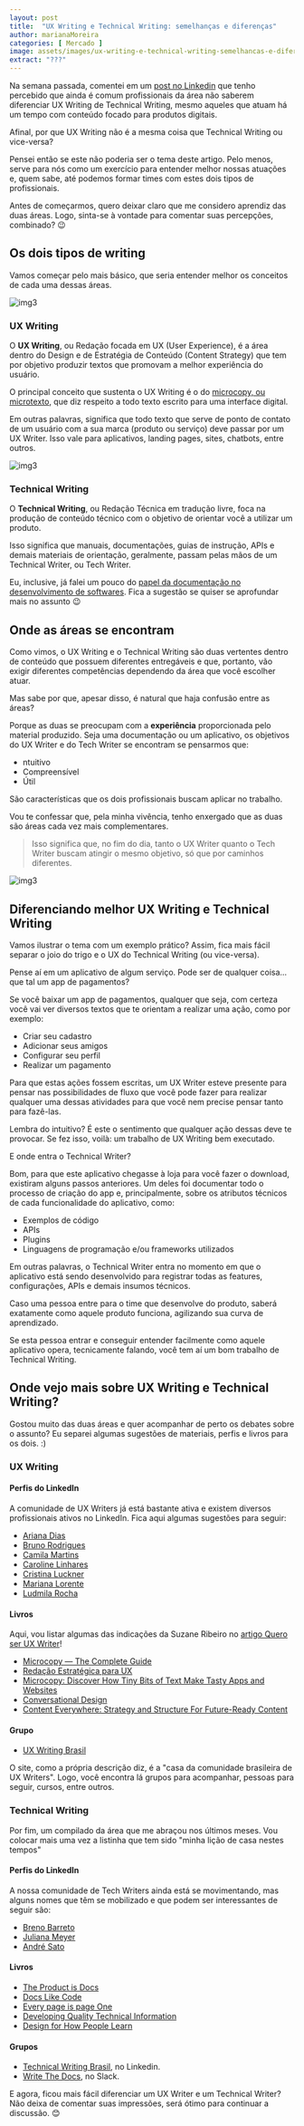 ```yaml
---
layout: post
title:  "UX Writing e Technical Writing: semelhanças e diferenças"
author: marianaMoreira
categories: [ Mercado ]
image: assets/images/ux-writing-e-technical-writing-semelhancas-e-diferencas.jpg
extract: "???"
---
```


Na semana passada, comentei em um [post no Linkedin](https://www.linkedin.com/posts/marianacpmoreira_uxwriting-technicalwriting-ux-activity-6682259996064940032-XHyP) que tenho percebido que ainda é comum profissionais da área não saberem diferenciar UX Writing de Technical Writing, mesmo aqueles que atuam há um tempo com conteúdo focado para produtos digitais.

Afinal, por que UX Writing não é a mesma coisa que Technical Writing ou vice-versa?

Pensei então se este não poderia ser o tema deste artigo. Pelo menos, serve para nós como um exercício para entender melhor nossas atuações e, quem sabe, até podemos formar times com estes dois tipos de profissionais.  

Antes de começarmos, quero deixar claro que me considero aprendiz das duas áreas. Logo, sinta-se à vontade para comentar suas percepções, combinado? 😉

## Os dois tipos de writing

Vamos começar pelo mais básico, que seria entender melhor os conceitos de cada uma dessas áreas.

![img3](/assets/images/ux-writing-e-technical-writing-semelhancas-e-diferencas-1.jpg)

### UX Writing

O **UX Writing**, ou Redação focada em UX (User Experience), é a área dentro do Design e de Estratégia de Conteúdo (Content Strategy) que tem por objetivo produzir textos que promovam a melhor experiência do usuário.

O principal conceito que sustenta o UX Writing é o do [microcopy, ou microtexto](https://medium.com/ux-squad/microcopy-comunicando-ideias-atrav%C3%A9s-da-tela-8841d0117fea), que diz respeito a todo texto escrito para uma interface digital. 

Em outras palavras, significa que todo texto que serve de ponto de contato de um usuário com a sua marca (produto ou serviço) deve passar por um UX Writer. Isso vale para aplicativos, landing pages, sites, chatbots, entre outros.

![img3](/assets/images/ux-writing-e-technical-writing-semelhancas-e-diferencas-2.jpg)

### Technical Writing 

O **Technical Writing**, ou Redação Técnica em tradução livre, foca na produção de conteúdo técnico com o objetivo de orientar você a utilizar um produto. 

Isso significa que manuais, documentações, guias de instrução, APIs e demais materiais de orientação, geralmente, passam pelas mãos de um Technical Writer, ou Tech Writer.

Eu, inclusive, já falei um pouco do [papel da documentação no desenvolvimento de softwares](https://www.linkedin.com/pulse/o-papel-da-documenta%C3%A7%C3%A3o-desenvolvimento-de-softwares-mariana-moreira). Fica a sugestão se quiser se aprofundar mais no assunto 😉

## Onde as áreas se encontram 

Como vimos, o UX Writing e o Technical Writing são duas vertentes dentro de conteúdo que possuem diferentes entregáveis e que, portanto, vão exigir diferentes competências dependendo da área que você escolher atuar. 

Mas sabe por que, apesar disso, é natural que haja confusão entre as áreas? 

Porque as duas se preocupam com a **experiência** proporcionada pelo material produzido. Seja uma documentação ou um aplicativo, os objetivos do UX Writer e do Tech Writer se encontram se pensarmos que: 

- ntuitivo
- Compreensível
- Útil

São características que os dois profissionais buscam aplicar no trabalho.

Vou te confessar que, pela minha vivência, tenho enxergado que as duas são áreas cada vez mais complementares.

>Isso significa que, no fim do dia, tanto o UX Writer quanto o Tech Writer buscam atingir o mesmo objetivo, só que por caminhos diferentes.

![img3](/assets/images/ux-writing-e-technical-writing-semelhancas-e-diferencas-3.gif)

## Diferenciando melhor UX Writing e Technical Writing  

Vamos ilustrar o tema com um exemplo prático? Assim, fica mais fácil separar o joio do trigo e o UX do Technical Writing (ou vice-versa). 

Pense aí em um aplicativo de algum serviço. Pode ser de qualquer coisa… que tal um app de pagamentos? 

Se você baixar um app de pagamentos, qualquer que seja, com certeza você vai ver diversos textos que te orientam a realizar uma ação, como por exemplo: 

- Criar seu cadastro 
- Adicionar seus amigos 
- Configurar seu perfil 
- Realizar um pagamento

Para que estas ações fossem escritas, um UX Writer esteve presente para pensar nas possibilidades de fluxo que você pode fazer para realizar qualquer uma dessas atividades para que você nem precise pensar tanto para fazê-las. 

Lembra do intuitivo? É este o sentimento que qualquer ação dessas deve te provocar. Se fez isso, voilà: um trabalho de UX Writing bem executado.

E onde entra o Technical Writer? 

Bom, para que este aplicativo chegasse à loja para você fazer o download, existiram alguns passos anteriores. Um deles foi documentar todo o processo de criação do app e, principalmente, sobre os atributos técnicos de cada funcionalidade do aplicativo, como: 

- Exemplos de código
- APIs
- Plugins
- Linguagens de programação e/ou frameworks utilizados

Em outras palavras, o Technical Writer entra no momento em que o aplicativo está sendo desenvolvido para registrar todas as features, configurações, APIs e demais insumos técnicos. 

Caso uma pessoa entre para o time que desenvolve do produto, saberá exatamente como aquele produto funciona, agilizando sua curva de aprendizado.

Se esta pessoa entrar e conseguir entender facilmente como aquele aplicativo opera, tecnicamente falando, você tem aí um bom trabalho de Technical Writing.

## Onde vejo mais sobre UX Writing e Technical Writing? 

Gostou muito das duas áreas e quer acompanhar de perto os debates sobre o assunto? Eu separei algumas sugestões de materiais, perfis e livros para os dois. :) 

### UX Writing

#### Perfis do LinkedIn

A comunidade de UX Writers já está bastante ativa e existem diversos profissionais ativos no LinkedIn. Fica aqui algumas sugestões para seguir: 

- [Ariana Dias](https://www.linkedin.com/in/arianadias/)
- [Bruno Rodrigues](https://www.linkedin.com/in/perfilbrunorodrigues/)
- [Camila Martins](https://www.linkedin.com/in/camilaemartins/)
- [Caroline Linhares](https://www.linkedin.com/in/caroline-linhares-097589150/)
- [Cristina Luckner](https://www.linkedin.com/in/cristinaluckner/)
- [Mariana Lorente](https://www.linkedin.com/in/caroline-linhares-097589150/)
- [Ludmila Rocha](https://www.linkedin.com/in/ludmilarocha/)


#### Livros 

Aqui, vou listar algumas das indicações da Suzane Ribeiro no [artigo Quero ser UX Writer](https://medium.com/uxcopy-co/quero-ser-ux-writer-1fdcebb377b)!

- [Microcopy — The Complete Guide](https://www.microcopybook.com/)
- [Redação Estratégica para UX](https://www.amazon.com.br/Reda%C3%A7%C3%A3o-Estrat%C3%A9gica-Para-Engajamento-Convers%C3%A3o/dp/8575228129/ref=sr_1_1)
- [Microcopy: Discover How Tiny Bits of Text Make Tasty Apps and Websites](https://www.amazon.com/Microcopy-Discover-Tiny-Tasty-Websites-ebook/dp/B071S54VLL)
- [Conversational Design](https://abookapart.com/products/conversational-design)
- [Content Everywhere: Strategy and Structure For Future-Ready Content](https://www.amazon.com/Content-Everywhere-Strategy-Structure-Future-Ready/dp/193382087X)

#### Grupo 

- [UX Writing Brasil](http://uxwriting.com.br/)

O site, como a própria descrição diz, é a "casa da comunidade brasileira de UX Writers". Logo, você encontra lá grupos para acompanhar, pessoas para seguir, cursos, entre outros. 


### Technical Writing

Por fim, um compilado da área que me abraçou nos últimos meses. Vou colocar mais uma vez a listinha que tem sido "minha lição de casa nestes tempos"

#### Perfis do LinkedIn

A nossa comunidade de Tech Writers ainda está se movimentando, mas alguns nomes que têm se mobilizado e que podem ser interessantes de seguir são:

- [Breno Barreto](https://www.linkedin.com/in/breno-barreto/)
- [Juliana Meyer](https://www.linkedin.com/in/oijulianameyer/)
- [André Sato](https://www.linkedin.com/in/andr%C3%A9-sato-19705557/)

#### Livros 

- [The Product is Docs](https://www.splunk.com/en_us/blog/splunklife/the-product-is-docs.html)
- [Docs Like Code](https://www.amazon.com/Docs-Like-Code-Anne-Gentle/dp/1365816079)
- [Every page is page One](https://everypageispageone.com/the-book/)
- [Developing Quality Technical Information](https://www.amazon.com/Developing-Quality-Technical-Information-Handbook/dp/0131477498)
- [Design for How People Learn](https://www.amazon.com/Design-People-Learn-Voices-Matter/dp/0321768434)

#### Grupos

- [Technical Writing Brasil](https://www.linkedin.com/groups/8908217/), no Linkedin.
- [Write The Docs](https://join.slack.com/t/writethedocs/shared_invite/zt-eu3l2qba-0eRHx9cY1SLS~wSrn~y4hA), no Slack.


E agora, ficou mais fácil diferenciar um UX Writer e um Technical Writer? Não deixa de comentar suas impressões, será ótimo para continuar a discussão. 😊